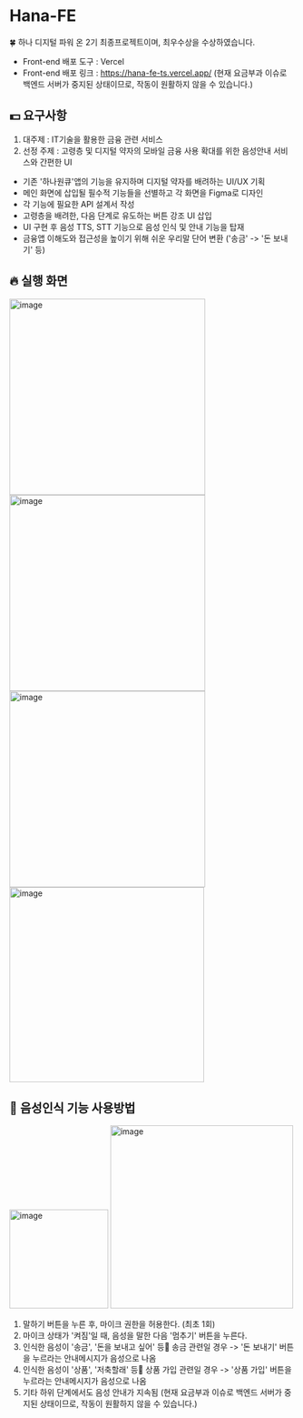 # Hana-FE
🍀 하나 디지털 파워 온 2기 최종프로젝트이며, 최우수상을 수상하였습니다.
- Front-end 배포 도구 : Vercel
- Front-end 배포 링크 : https://hana-fe-ts.vercel.app/
(현재 요금부과 이슈로 백엔드 서버가 중지된 상태이므로, 작동이 원활하지 않을 수 있습니다.)

## 💵 요구사항
1. 대주제 : IT기술을 활용한 금융 관련 서비스
2. 선정 주제 : 고령층 및 디지털 약자의 모바일 금융 사용 확대를 위한 음성안내 서비스와 간편한 UI

- 기존 '하나원큐'앱의 기능을 유지하며 디지털 약자를 배려하는 UI/UX 기획
- 메인 화면에 삽입될 필수적 기능들을 선별하고 각 화면을 Figma로 디자인
- 각 기능에 필요한 API 설계서 작성
- 고령층을 배려한, 다음 단계로 유도하는 버튼 강조 UI 삽입
- UI 구현 후 음성 TTS, STT 기능으로 음성 인식 및 안내 기능을 탑재
- 금융앱 이해도와 접근성을 높이기 위해 쉬운 우리말 단어 변환 ('송금' -> '돈 보내기' 등)

## 🔥 실행 화면
<img width="345" alt="image" src="https://github.com/inthhh/Hana-FE/assets/91872300/40e16357-535b-4b0f-9b75-c129ca2f4231" width="200px">
<img width="345" alt="image" src="https://github.com/inthhh/Hana-FE/assets/91872300/7733e94a-c20d-4133-a275-604f9badac5d" width="200px">
<img width="345" alt="image" src="https://github.com/inthhh/Hana-FE/assets/91872300/6a70a2ae-537a-4d9a-b41d-b605c60296e6" width="200px">
<img width="343" alt="image" src="https://github.com/inthhh/Hana-FE/assets/91872300/60087664-ae65-4a33-8c56-07a610708f63" width="200px">



## 🎤 음성인식 기능 사용방법
<img width="174" alt="image" src="https://github.com/inthhh/Hana-FE/assets/91872300/31d15d75-e35f-4207-87da-e6ba44f3423f" width="300px">
<img width="322" alt="image" src="https://github.com/inthhh/Hana-FE/assets/91872300/b14b7e7d-b8b6-4730-9675-a0edccd39b03" width="300px">

1. 말하기 버튼을 누른 후, 마이크 권한을 허용한다. (최초 1회)
2. 마이크 상태가 '켜짐'일 때, 음성을 말한 다음 '멈추기' 버튼을 누른다.
3. 인식한 음성이 '송금', '돈을 보내고 싶어' 등 송금 관련일 경우 -> '돈 보내기' 버튼을 누르라는 안내메시지가 음성으로 나옴
4. 인식한 음성이 '상품', '저축할래' 등 상품 가입 관련일 경우 -> '상품 가입' 버튼을 누르라는 안내메시지가 음성으로 나옴
5. 기타 하위 단계에서도 음성 안내가 지속됨
(현재 요금부과 이슈로 백엔드 서버가 중지된 상태이므로, 작동이 원활하지 않을 수 있습니다.)
